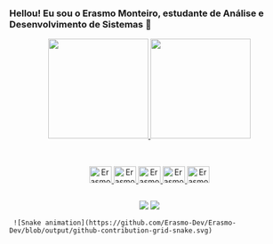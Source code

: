 ### Hellou! Eu sou o Erasmo Monteiro, estudante de Análise e Desenvolvimento de Sistemas 👋

<div align="center">
  <a href="https://github.com/Erasmo-Dev">
  <img height="180em" src="https://github-readme-stats.vercel.app/api?username=Erasmo-Dev&show_icons=true&theme=dark&include_all_commits=true&count_private=true"/>
  <img height="180em" src="https://github-readme-stats.vercel.app/api/top-langs/?username=Erasmo-Dev&layout=compact&langs_count=7&theme=dark"/>
</div>
  
  ##
  
<div align="center"><br>
  <img alt="Erasmo-Js" height="30" width="40" src="https://cdn.jsdelivr.net/gh/devicons/devicon/icons/javascript/javascript-original.svg">
  <img alt="Erasmo-HTML" height="30" width="40" src="https://cdn.jsdelivr.net/gh/devicons/devicon/icons/html5/html5-original.svg">
  <img alt="Erasmo-CSS" height="30" width="40" src="https://cdn.jsdelivr.net/gh/devicons/devicon/icons/css3/css3-original.svg">
  <img alt="Erasmo-Csharp" height="30" width="40" src="https://cdn.jsdelivr.net/gh/devicons/devicon/icons/csharp/csharp-original.svg">
  <img alt="Erasmo-Java" height="30" width="40" src="https://cdn.jsdelivr.net/gh/devicons/devicon/icons/java/java-original.svg" />
 </div>
  
##
  <div align="center"> 
    <a href = "mailto:erasmojmv16@gmail.com"><img src="https://img.shields.io/badge/-Gmail-%23333?style=for-the-badge&logo=gmail&logoColor=white" target="_blank"></a>
    <a href="https://www.linkedin.com/in/erasmo-monteiro-501b9b212/" target="_blank"><img src="https://img.shields.io/badge/-LinkedIn-%230077B5?style=for-the-         badge&logo=linkedin&logoColor=white" target="_blank"></a>
 
</div>
  
     ![Snake animation](https://github.com/Erasmo-Dev/Erasmo-Dev/blob/output/github-contribution-grid-snake.svg)
